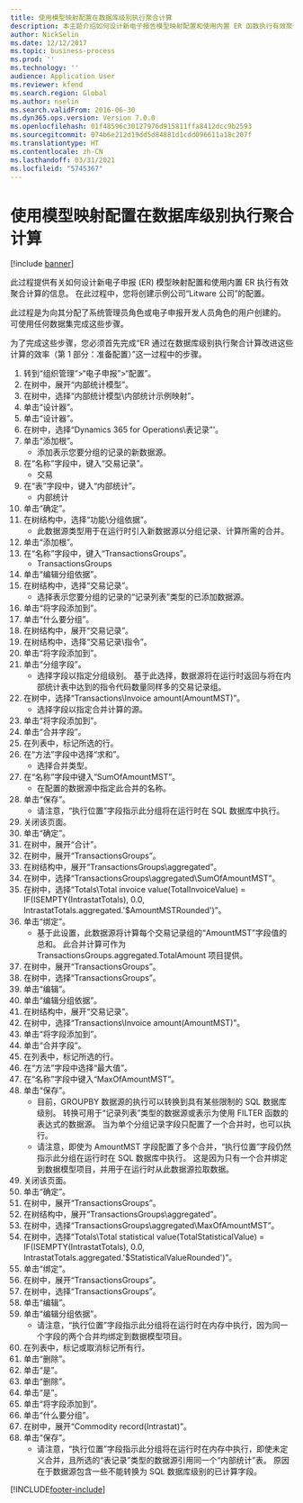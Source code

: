 ```yaml
---
title: 使用模型映射配置在数据库级别执行聚合计算
description: 本主题介绍如何设计新电子报告模型映射配置和使用内置 ER 函数执行有效聚合计算。
author: NickSelin
ms.date: 12/12/2017
ms.topic: business-process
ms.prod: ''
ms.technology: ''
audience: Application User
ms.reviewer: kfend
ms.search.region: Global
ms.author: nselin
ms.search.validFrom: 2016-06-30
ms.dyn365.ops.version: Version 7.0.0
ms.openlocfilehash: 01f48596c30127976d915811ffa8412dcc9b2593
ms.sourcegitcommit: 074b6e212d19dd5d84881d1cdd096611a18c207f
ms.translationtype: HT
ms.contentlocale: zh-CN
ms.lasthandoff: 03/31/2021
ms.locfileid: "5745367"
---
```

# <a name="use-model-mapping-configurations-for-aggregate-calculations-at-the-database-level"></a>使用模型映射配置在数据库级别执行聚合计算

[!include [banner](../../includes/banner.md)]

此过程提供有关如何设计新电子申报 (ER) 模型映射配置和使用内置 ER 执行有效聚合计算的信息。 在此过程中，您将创建示例公司“Litware 公司”的配置。 

此过程是为向其分配了系统管理员角色或电子申报开发人员角色的用户创建的。 可使用任何数据集完成这些步骤。

 为了完成这些步骤，您必须首先完成“ER 通过在数据库级别执行聚合计算改进这些计算的效率（第 1 部分：准备配置）”这一过程中的步骤。

1. 转到“组织管理”>“电子申报”>“配置”。
2. 在树中，展开“内部统计模型”。
3. 在树中，选择“内部统计模型\内部统计示例映射”。
4. 单击“设计器”。
5. 单击“设计器”。
6. 在树中，选择“Dynamics 365 for Operations\表记录”'。
7. 单击“添加根”。
    * 添加表示您要分组的记录的新数据源。  
8. 在“名称”字段中，键入“交易记录”。
    * 交易  
9. 在“表”字段中，键入“内部统计”。
    * 内部统计  
10. 单击“确定”。
11. 在树结构中，选择“功能\分组依据”。
    * 此数据源类型用于在运行时引入新数据源以分组记录、计算所需的合并。  
12. 单击“添加根”。
13. 在“名称”字段中，键入“TransactionsGroups”。
    * TransactionsGroups  
14. 单击“编辑分组依据”。
15. 在树结构中，选择“交易记录”。
    * 选择表示您要分组的记录的“记录列表”类型的已添加数据源。  
16. 单击“将字段添加到”。
17. 单击“什么要分组”。
18. 在树结构中，展开“交易记录”。
19. 在树结构中，选择“交易记录\指令”。
20. 单击“将字段添加到”。
21. 单击“分组字段”。
    * 选择字段以指定分组级别。 基于此选择，数据源将在运行时返回与将在内部统计表中达到的指令代码数量同样多的交易记录组。  
22. 在树中，选择“Transactions\Invoice amount(AmountMST)”。
    * 选择字段以指定合并计算的源。  
23. 单击“将字段添加到”。
24. 单击“合并字段”。
25. 在列表中，标记所选的行。
26. 在“方法”字段中选择“求和”。
    * 选择合并类型。  
27. 在“名称”字段中键入“SumOfAmountMST”。
    * 在配置的数据源中指定此合并的名称。  
28. 单击“保存”。
    * 请注意，“执行位置”字段指示此分组将在运行时在 SQL 数据库中执行。  
29. 关闭该页面。
30. 单击“确定”。
31. 在树中，展开“合计”。
32. 在树中，展开“TransactionsGroups”。
33. 在树结构中，展开“TransactionsGroups\aggregated”。
34. 在树中，选择“TransactionsGroups\aggregated\SumOfAmountMST”。
35. 在树中，选择“Totals\Total invoice value(TotalInvoiceValue) = IF(ISEMPTY(IntrastatTotals), 0.0, IntrastatTotals.aggregated.'$AmountMSTRounded')”。
36. 单击“绑定”。
    * 基于此设置，此数据源将计算每个交易记录组的“AmountMST”字段值的总和。 此合并计算可作为 TransactionsGroups.aggregated.TotalAmount 项目提供。  
37. 在树中，展开“TransactionsGroups”。
38. 在树中，选择“TransactionsGroups”。
39. 单击“编辑”。
40. 单击“编辑分组依据”。
41. 在树结构中，展开“交易记录”。
42. 在树中，选择“Transactions\Invoice amount(AmountMST)”。
43. 单击“将字段添加到”。
44. 单击“合并字段”。
45. 在列表中，标记所选的行。
46. 在“方法”字段中选择“最大值”。
47. 在“名称”字段中键入“MaxOfAmountMST”。
48. 单击“保存”。
    * 目前，GROUPBY 数据源的执行可以转换到具有某些限制的 SQL 数据库级别。 转换可用于“记录列表”类型的数据源或表示为使用 FILTER 函数的表达式的数据源。 当为单个分组记录字段只配置了一个合并时，也可以执行。  
    * 请注意，即使为 AmountMST 字段配置了多个合并，“执行位置”字段仍然指示此分组在运行时在 SQL 数据库中执行。 这是因为只有一个合并绑定到数据模型项目，并用于在运行时从此数据源拉取数据。  
49. 关闭该页面。
50. 单击“确定”。
51. 在树中，展开“TransactionsGroups”。
52. 在树结构中，展开“TransactionsGroups\aggregated”。
53. 在树中，选择“TransactionsGroups\aggregated\MaxOfAmountMST”。
54. 在树中，选择“Totals\Total statistical value(TotalStatisticalValue) = IF(ISEMPTY(IntrastatTotals), 0.0, IntrastatTotals.aggregated.'$StatisticalValueRounded')”。
55. 单击“绑定”。
56. 在树中，展开“TransactionsGroups”。
57. 在树中，选择“TransactionsGroups”。
58. 单击“编辑”。
59. 单击“编辑分组依据”。
    * 请注意，“执行位置”字段指示此分组将在运行时在内存中执行，因为同一个字段的两个合并均绑定到数据模型项目。   
60. 在列表中，标记或取消标记所有行。
61. 单击“删除”。
62. 单击“是”。
63. 单击“删除”。
64. 单击“是”。
65. 单击“将字段添加到”。
66. 单击“什么要分组”。
67. 在树中，展开“Commodity record(Intrastat)”。
68. 单击“保存”。
    * 请注意，“执行位置”字段指示此分组将在运行时在内存中执行，即使未定义合并，且所选的“表记录”类型的数据源引用同一个“内部统计”表。 原因在于数据源包含一些不能转换为 SQL 数据库级别的已计算字段。  



[!INCLUDE[footer-include](../../../../includes/footer-banner.md)]